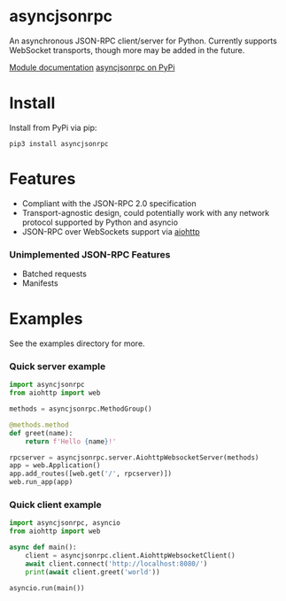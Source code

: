# asyncjsonrpc

An asynchronous JSON-RPC client/server for Python. Currently supports WebSocket transports, though more may be added in the future.

[Module documentation](https://hunteradasmith.gitlab.io/asyncjsonrpc/index.html)
[asyncjsonrpc on PyPi](https://pypi.org/project/asyncjsonrpc/)

# Install

Install from PyPi via pip:

    pip3 install asyncjsonrpc

# Features

* Compliant with the JSON-RPC 2.0 specification
* Transport-agnostic design, could potentially work with any network protocol supported by Python and asyncio
* JSON-RPC over WebSockets support via [aiohttp](https://docs.aiohttp.org/en/stable/)

### Unimplemented JSON-RPC Features

* Batched requests
* Manifests


# Examples

See the examples directory for more.

### Quick server example

```python
import asyncjsonrpc
from aiohttp import web

methods = asyncjsonrpc.MethodGroup()

@methods.method
def greet(name):
    return f'Hello {name}!'

rpcserver = asyncjsonrpc.server.AiohttpWebsocketServer(methods)
app = web.Application()
app.add_routes([web.get('/', rpcserver)])
web.run_app(app)
```

### Quick client example

```python
import asyncjsonrpc, asyncio
from aiohttp import web

async def main():
    client = asyncjsonrpc.client.AiohttpWebsocketClient()
    await client.connect('http://localhost:8080/')
    print(await client.greet('world'))

asyncio.run(main())
```